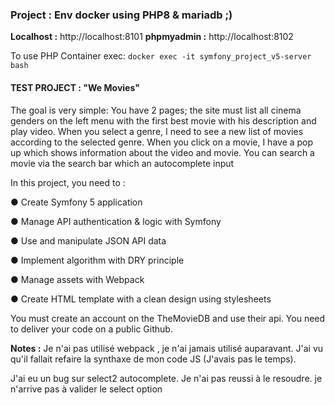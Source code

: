 ### Project : Env docker using PHP8 & mariadb ;) 
**Localhost :** http://localhost:8101
**phpmyadmin :** http://localhost:8102

To use PHP Container exec: ``docker exec -it symfony_project_v5-server bash``

#### TEST PROJECT : "We Movies"

The goal is very simple:
You have 2 pages; the site must list all cinema genders on the left menu with the first best movie with his
description and play video. When you select a genre, I need to see a new list of movies according to the
selected genre. When you click on a movie, I have a pop up which shows information about the video
and movie. You can search a movie via the search bar which an autocomplete input

In this project, you need to :

● Create Symfony 5 application

● Manage API authentication & logic with Symfony

● Use and manipulate JSON API data

● Implement algorithm with DRY principle

● Manage assets with Webpack

● Create HTML template with a clean design using stylesheets

You must create an account on the TheMovieDB and use their api.
You need to deliver your code on a public Github.

**Notes :**
Je n'ai pas utilisé webpack , je n'ai jamais utilisé auparavant.
J'ai vu qu'il fallait refaire la synthaxe de mon code JS (J'avais pas le temps). 

J'ai eu un bug sur select2 autocomplete. Je n'ai pas reussi à le resoudre. 
je n'arrive pas à valider le select option